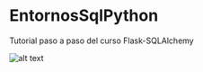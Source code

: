 # EntornosSqlPython
Tutorial paso a paso del curso Flask-SQLAlchemy


![alt text](https://drive.google.com/file/d/1RaPgfu46j8OrjAzByGCsoARTZBY1Fws0/view?usp=sharing)
